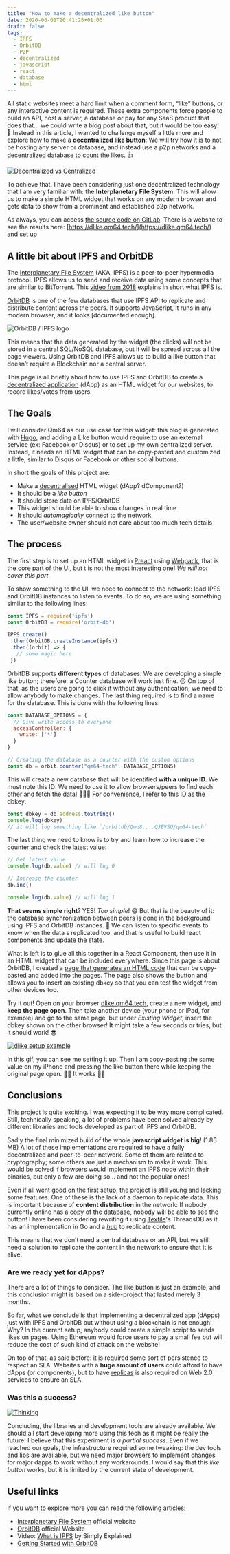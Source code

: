 ```yaml
---
title: "How to make a decentralized like button"
date: 2020-06-01T20:41:28+01:00
draft: false
tags:
  - IPFS
  - OrbitDB
  - P2P
  - decentralized
  - javascript
  - react
  - database
  - html
---
```

All static websites meet a hard limit when a comment form, “like” buttons, or
any interactive content is required. These extra components force people to
build an API, host a server, a database or pay for any SaaS product that does
that... we could write a blog post about that, but it would be too easy! 🤣 
Instead in this article, I wanted to challenge myself a little more and explore 
how to make a **decentralized like button**: We will try how it is to not be 
hosting any server or database, and instead use a p2p networks and a 
decentralized database to count the likes. 👍
<!--more-->

![Decentralized vs Centralized](cover.webp#center)

To achieve that, I have been considering just one decentralized technology that
I am very familiar with: the **Interplanetary File System**. This will allow us to
make a simple HTML widget that works on any modern browser and gets data to show
from a prominent and established p2p network.

As always, you can access [the source code on GitLab](https://gitlab.com/Qm64/dlike).
There is a website to see the results here: [https://dlike.qm64.tech/](https://dlike.qm64.tech/) and set up

## A little bit about IPFS and OrbitDB
The [Interplanetary File System](https://ipfs.io/) (AKA, IPFS) is a peer-to-peer
hypermedia protocol. IPFS allows us to send and receive data using some concepts
that are similar to BitTorrent. This [video from 2018](https://www.youtube.com/watch?v=5Uj6uR3fp-U)
explains in short what IPFS is.

[OrbitDB](https://orbitdb.org) is one of the few databases that use IPFS API to
replicate and distribute content across the peers. It supports JavaScript, it
runs in any modern browser, and it looks [documented enough].

![OrbitDB / IPFS logo](orbitdb.webp#center)

This means that the data generated by the widget (the clicks) will not be stored
in a central SQL/NoSQL database, but it will be spread across all the page
viewers. Using OrbitDB and IPFS allows us to build a like button that doesn’t
require a Blockchain nor a central server.

This page is all briefly about how to use IPFS and OrbitDB to create a
[decentralized application](https://en.wikipedia.org/wiki/Decentralized_application)
(dApp) as an HTML widget for our websites, to record likes/votes from users.

## The Goals
I will consider Qm64 as our use case for this widget: this blog is generated
with [Hugo](https://gohugo.io), and adding a Like button would require to use an
external service (ex: Facebook or Disqus) or to set up my own centralized
server. Instead, it needs an HTML widget that can be copy-pasted and customized
a little, similar to Disqus or Facebook or other social buttons.

In short the goals of this project are:

- Make a [decentralised](https://en.wikipedia.org/wiki/Decentralised_system) HTML widget (dApp? dComponent?)
- It should be a _like button_
- It should store data on IPFS/OrbitDB
- This widget should be able to show changes in real time
- It should _automagically_ connect to the network
- The user/website owner should not care about too much tech details

## The process
The first step is to set up an HTML widget in [Preact](https://preactjs.com)
using [Webpack](https://webpack.js.org), that is the core part of the UI, but
t is not the most interesting one! _We will not cover this part_.

To show something to the UI, we need to connect to the network: load IPFS and
OrbitDB instances to listen to events. To do so, we are using something similar
to the following lines:

```javascript
const IPFS = require('ipfs')
const OrbitDB = require('orbit-db')

IPFS.create()
 .then(OrbitDB.createInstance(ipfs))
 .then((orbit) => {
   // some magic here
 })
```

OrbitDB supports **different types** of databases. We are developing a simple
like button; therefore, a Counter database will work just fine. 😛 On top of
that, as the users are going to click it without any authentication, we need to
allow anybody to make changes. The last thing required is to find a name for the
database. This is done with the following lines:

```javascript
const DATABASE_OPTIONS = {
  // Give write access to everyone
  accessController: {
    write: ['*']
  }
}

// Creating the database as a counter with the custom options
const db = orbit.counter("qm64-tech", DATABASE_OPTIONS)
```

This will create a new database that will be identified **with a unique ID**.
We must note this ID: We need to use it to allow browsers/peers to find each
other and fetch the data! 📡📡📡
For convenience, I refer to this ID as the dbkey:

```javascript
const dbkey = db.address.toString()
console.log(dbkey)
// it will log something like `/orbitdb/Qmd8....Q3EVSU/qm64-tech`
```

The last thing we need to know is to try and learn how to increase the counter
and check the latest value:

```javascript
// Get latest value
console.log(db.value) // will log 0

// Increase the counter
db.inc()

console.log(db.value) // will log 1
```


**That seems simple right**? YES! _Too simple_! 😅 But that is the beauty of it:
the database synchronization between peers is done in the background using IPFS
and OrbitDB instances. 🚀 We can listen to specific events to know when the data
s replicated too, and that is useful to build react components and update the
state.

What is left is to glue all this together in a React Component, then use it in
an HTML widget that can be included everywhere. Since this page is about
OrbitDB, I created a [page that generates an HTML code](https://dlike.qm64.tech/)
that can be copy-pasted and added into the pages. The page also shows the button
and allows you to insert an existing dbkey so that you can test the widget from
other devices too.

Try it out! Open on your browser [dlike.qm64.tech](https://dlike.qm64.tech/),
create a new widget, and **keep the page open**. Then take another device
(your phone or iPad, for example) and go to the same page, but under
_Existing Widget_, insert the dbkey shown on the other browser! It might take a
few seconds or tries, but it should work! 😎



[![dlike setup example](dlike-new-widget-example.webp#big)](dlike-new-widget-example.webp#big)

In this gif, you can see me setting it up. Then I am copy-pasting the same value
on my iPhone and pressing the like button there while keeping the original page
open. 🎉🎉 It works 🎉🎉


## Conclusions

This project is quite exciting. I was expecting it to be way more complicated.
Still, technically speaking, a lot of problems have been solved already by
different libraries and tools developed as part of IPFS and OrbitDB.

Sadly the final minimized build of the whole **javascript widget is big**!
(1.83 MB) A lot of these implementations are required to have a fully
decentralized and peer-to-peer network. Some of them are related to
cryptography; some others are just a mechanism to make it work. This would be
solved if browsers would implement an IPFS node within their binaries, but only
a few are doing so… and not the popular ones!

Even if all went good on the first setup, the project is still young and lacking
some features. One of these is the lack of a daemon to replicate data. This is
important because of **content distribution** in the network: If nobody
currently online has a copy of the database, nobody will be able to see the
button! I have been considering rewriting it using
[Textile](https://textile.io)'s ThreadsDB as it
has an implementation in Go and a
_[hub](https://docs.textile.io/hub/introduction/)_ to replicate content.

This means that we don’t need a central database or an API, but we still need a
solution to replicate the content in the network to ensure that it is alive.

### Are we ready yet for dApps?
There are a lot of things to consider. The like button is just an example, and
this conclusion might is based on a side-project that lasted merely 3 months.

So far, what we conclude is that implementing a decentralized app (dApps)
just with IPFS and OrbitDB but without using a blockchain is not enough! Why?
In the current setup, anybody could create a simple script to sends likes on
pages. Using Ethereum would force users to pay a small fee but will reduce the
cost of such kind of attack on the website!

On top of that, as said before: it is required some sort of persistence to
respect an SLA. Websites with a **huge amount of users** could afford to have
dApps (or components), but to have
[replicas](https://en.wikipedia.org/wiki/Replication_(computing)) is also
required on Web 2.0 services to ensure an SLA.

### Was this a success?

[![Thinking](thinking.webp#big)](thinking.webp#big)

Concluding, the libraries and development tools are already available. We should
all start developing more using this tech as it might be really the future! I
believe that this experiment is _a partial success_. Even if we reached our
goals, the infrastructure required some tweaking: the dev tools and libs are
available, but we need major browsers to implement changes for major dapps to
work without any workarounds. I would say that this _like button_ works, but
it is limited by the current state of development.

## Useful links
If you want to explore more you can read the following articles:

- [Interplanetary File System](https://ipfs.io/) official website
- [OrbitDB](https://orbitdb.org) official Website
- Video: [What is IPFS](https://www.youtube.com/watch?v=5Uj6uR3fp-U) by Simply Explained
- [Getting Started with OrbitDB](https://github.com/orbitdb/orbit-db/blob/master/GUIDE.md)

